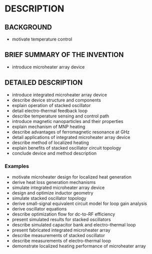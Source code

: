 # DESCRIPTION

## BACKGROUND

- motivate temperature control

## BRIEF SUMMARY OF THE INVENTION

- introduce microheater array device

## DETAILED DESCRIPTION

- introduce integrated microheater array device
- describe device structure and components
- explain operation of stacked oscillator
- detail electro-thermal feedback loop
- describe temperature sensing and control path
- introduce magnetic nanoparticles and their properties
- explain mechanism of MNP heating
- describe advantages of ferromagnetic resonance at GHz
- detail applications of integrated microheater array device
- describe method of localized heating
- explain benefits of stacked oscillator circuit topology
- conclude device and method description

### Examples

- motivate microheater design for localized heat generation
- derive heat loss generation mechanisms
- simulate integrated microheater array device
- design and optimize inductor geometry
- simulate stacked oscillator topology
- derive small-signal equivalent circuit model for loop gain analysis
- derive oscillator equations
- describe optimization flow for dc-to-RF efficiency
- present simulated results for stacked oscillators
- describe simulated capacitor bank and electro-thermal loop
- present fabricated integrated microheater array
- describe measurements of stacked oscillator
- describe measurements of electro-thermal loop
- demonstrate localized heating performance of microheater array

